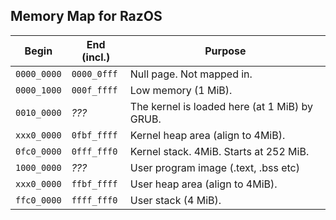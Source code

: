 ## Memory Map for RazOS

| Begin       | End (incl.) | Purpose
| ----------- | ----------- | -------
| `0000_0000` | `0000_0fff` | Null page. Not mapped in.
| `0000_1000` | `000f_ffff` | Low memory (1 MiB).
| `0010_0000` | *???*       | The kernel is loaded here (at 1 MiB) by GRUB.
| `xxx0_0000` | `0fbf_ffff` | Kernel heap area (align to 4MiB).
| `0fc0_0000` | `0fff_fff0` | Kernel stack. 4MiB. Starts at 252 MiB.
| `1000_0000` | *???*       | User program image (.text, .bss etc)
| `xxx0_0000` | `ffbf_ffff` | User heap area (align to 4MiB).
| `ffc0_0000` | `ffff_fff0` | User stack (4 MiB).
